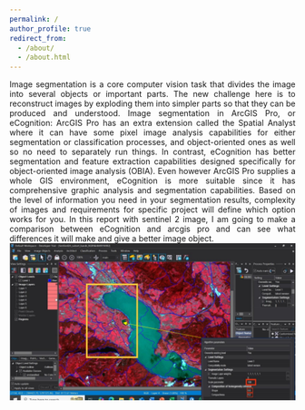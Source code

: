 ```yaml
---
permalink: /
author_profile: true
redirect_from: 
  - /about/
  - /about.html
---
```

<p style="text-align: justify;">
Image segmentation is a core computer vision task that divides the image into several objects or important parts. The new challenge here is to reconstruct images by exploding them into simpler parts so that they can be produced and understood. Image segmentation in ArcGIS Pro, or eCognition: ArcGIS Pro has an extra extension called the Spatial Analyst where it can have some pixel image analysis capabilities for either segmentation or classification processes, and object-oriented ones as well so no need to separately run things. In contrast, eCognition has better segmentation and feature extraction capabilities designed specifically for object-oriented image analysis (OBIA). Even however ArcGIS Pro supplies a whole GIS environment, eCognition is more suitable since it has comprehensive graphic analysis and segmentation capabilities. Based on the level of information you need in your segmentation results, complexity of images and requirements for specific project will define which option works for you. In this report with sentinel 2 image, I am going to make a comparison between eCognition and arcgis pro and can see what differences it will make and give a better image object.<br/><img src='/images/01.png'>
</p>
